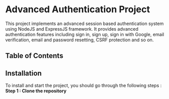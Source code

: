 # Advanced Authentication Project 
This project implements an advanced session based authentication system using NodeJS and ExpressJS framework. It provides advanced authentication features including sign in, sign up, sign in with Google, email verification, email and password resetting, CSRF protection and so on. 

## Table of Contents

## Installation 
To install and start the project, you should go through the following steps : 
**Step 1 : Clone the repository**